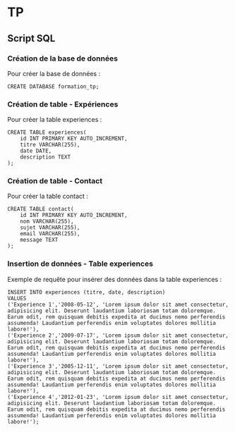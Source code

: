# TP

## Script SQL

### Création de la base de données

Pour créer la base de données :

```
CREATE DATABASE formation_tp;
```

### Création de table - Expériences

Pour créer la table experiences :

```
CREATE TABLE experiences(
    id INT PRIMARY KEY AUTO_INCREMENT,
    titre VARCHAR(255),
    date DATE,
    description TEXT
);
```

### Création de table - Contact

Pour créer la table contact :

```
CREATE TABLE contact(
    id INT PRIMARY KEY AUTO_INCREMENT,
    nom VARCHAR(255),
    sujet VARCHAR(255),
    email VARCHAR(255),
    message TEXT
);
```

### Insertion de données - Table experiences

Exemple de requête pour insérer des données dans la table experiences :

```
INSERT INTO experiences (titre, date, description)
VALUES
('Experience 1','2008-05-12', 'Lorem ipsum dolor sit amet consectetur, adipisicing elit. Deserunt laudantium laboriosam totam doloremque. Earum odit, rem quisquam debitis expedita at ducimus nemo perferendis assumenda! Laudantium perferendis enim voluptates dolores mollitia labore!'),
('Experience 2','2009-07-17', 'Lorem ipsum dolor sit amet consectetur, adipisicing elit. Deserunt laudantium laboriosam totam doloremque. Earum odit, rem quisquam debitis expedita at ducimus nemo perferendis assumenda! Laudantium perferendis enim voluptates dolores mollitia labore!'),
('Experience 3','2005-12-11', 'Lorem ipsum dolor sit amet consectetur, adipisicing elit. Deserunt laudantium laboriosam totam doloremque. Earum odit, rem quisquam debitis expedita at ducimus nemo perferendis assumenda! Laudantium perferendis enim voluptates dolores mollitia labore!'),
('Experience 4','2012-01-23', 'Lorem ipsum dolor sit amet consectetur, adipisicing elit. Deserunt laudantium laboriosam totam doloremque. Earum odit, rem quisquam debitis expedita at ducimus nemo perferendis assumenda! Laudantium perferendis enim voluptates dolores mollitia labore!');

```